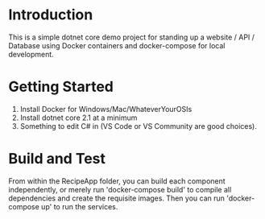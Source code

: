 # Introduction 
This is a simple dotnet core demo project for standing up a website / API / Database using Docker containers and docker-compose for local development. 

# Getting Started
1.  Install Docker for Windows/Mac/WhateverYourOSIs
2.  Install dotnet core 2.1 at a minimum 
3.  Something to edit C# in (VS Code or VS Community are good choices).


# Build and Test
From within the RecipeApp folder, you can build each component independently, or merely run 'docker-compose build' to compile all dependencies and create the requisite images.
Then you can run 'docker-compose up' to run the services.
